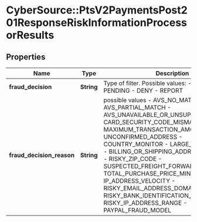 # CyberSource::PtsV2PaymentsPost201ResponseRiskInformationProcessorResults

## Properties
Name | Type | Description | Notes
------------ | ------------- | ------------- | -------------
**fraud_decision** | **String** | Type of filter. Possible values: - ACCEPT - PENDING - DENY - REPORT  | [optional] 
**fraud_decision_reason** | **String** | possible values - AVS_NO_MATCH - AVS_PARTIAL_MATCH - AVS_UNAVAILABLE_OR_UNSUPPORTED - CARD_SECURITY_CODE_MISMATCH - MAXIMUM_TRANSACTION_AMOUNT - UNCONFIRMED_ADDRESS - COUNTRY_MONITOR - LARGE_ORDER_NUMBER - BILLING_OR_SHIPPING_ADDRESS_MISMATCH - RISKY_ZIP_CODE - SUSPECTED_FREIGHT_FORWARDER_CHECK - TOTAL_PURCHASE_PRICE_MINIMUM - IP_ADDRESS_VELOCITY - RISKY_EMAIL_ADDRESS_DOMAIN_CHECK - RISKY_BANK_IDENTIFICATION_NUMBER_CHECK, RISKY_IP_ADDRESS_RANGE - PAYPAL_FRAUD_MODEL  | [optional] 


